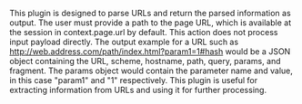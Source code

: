 This plugin is designed to parse URLs and return the parsed information as output. The user must provide a path to the
page URL, which is available at the session in context.page.url by default. This action does not process input payload
directly. The output example for a URL such as http://web.address.com/path/index.html?param1=1#hash would be a JSON
object containing the URL, scheme, hostname, path, query, params, and fragment. The params object would contain the
parameter name and value, in this case "param1" and "1" respectively. This plugin is useful for extracting information
from URLs and using it for further processing.

